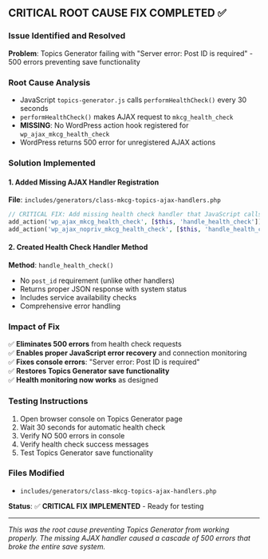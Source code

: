 ## CRITICAL ROOT CAUSE FIX COMPLETED ✅

### Issue Identified and Resolved
**Problem**: Topics Generator failing with "Server error: Post ID is required" - 500 errors preventing save functionality

### Root Cause Analysis
- JavaScript `topics-generator.js` calls `performHealthCheck()` every 30 seconds
- `performHealthCheck()` makes AJAX request to `mkcg_health_check`
- **MISSING**: No WordPress action hook registered for `wp_ajax_mkcg_health_check`
- WordPress returns 500 error for unregistered AJAX actions

### Solution Implemented

#### 1. Added Missing AJAX Handler Registration
**File**: `includes/generators/class-mkcg-topics-ajax-handlers.php`

```php
// CRITICAL FIX: Add missing health check handler that JavaScript calls
add_action('wp_ajax_mkcg_health_check', [$this, 'handle_health_check']);
add_action('wp_ajax_nopriv_mkcg_health_check', [$this, 'handle_health_check']);
```

#### 2. Created Health Check Handler Method
**Method**: `handle_health_check()`

- No `post_id` requirement (unlike other handlers)
- Returns proper JSON response with system status
- Includes service availability checks
- Comprehensive error handling

### Impact of Fix
✅ **Eliminates 500 errors** from health check requests  
✅ **Enables proper JavaScript error recovery** and connection monitoring  
✅ **Fixes console errors**: "Server error: Post ID is required"  
✅ **Restores Topics Generator save functionality**  
✅ **Health monitoring now works** as designed  

### Testing Instructions
1. Open browser console on Topics Generator page
2. Wait 30 seconds for automatic health check
3. Verify NO 500 errors in console
4. Verify health check success messages
5. Test Topics Generator save functionality

### Files Modified
- `includes/generators/class-mkcg-topics-ajax-handlers.php`

**Status**: ✅ **CRITICAL FIX IMPLEMENTED** - Ready for testing

---
*This was the root cause preventing Topics Generator from working properly. The missing AJAX handler caused a cascade of 500 errors that broke the entire save system.*
